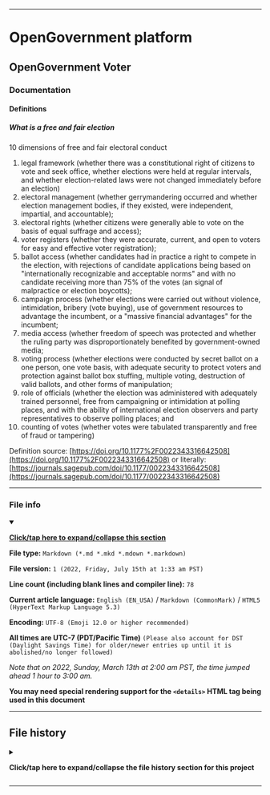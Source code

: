 
***

# OpenGovernment platform

## OpenGovernment Voter

### Documentation

#### Definitions

##### What is a free and fair election

10 dimensions of free and fair electoral conduct

1. legal framework (whether there was a constitutional right of citizens to vote and seek office, whether elections were held at regular intervals, and whether election-related laws were not changed immediately before an election)
2. electoral management (whether gerrymandering occurred and whether election management bodies, if they existed, were independent, impartial, and accountable);
3. electoral rights (whether citizens were generally able to vote on the basis of equal suffrage and access);
4. voter registers (whether they were accurate, current, and open to voters for easy and effective voter registration);
5. ballot access (whether candidates had in practice a right to compete in the election, with rejections of candidate applications being based on "internationally recognizable and acceptable norms" and with no candidate receiving more than 75% of the votes (an signal of malpractice or election boycotts);
6. campaign process (whether elections were carried out without violence, intimidation, bribery (vote buying), use of government resources to advantage the incumbent, or a "massive financial advantages" for the incumbent;
7. media access (whether freedom of speech was protected and whether the ruling party was disproportionately benefited by government-owned media;
8. voting process (whether elections were conducted by secret ballot on a one person, one vote basis, with adequate security to protect voters and protection against ballot box stuffing, multiple voting, destruction of valid ballots, and other forms of manipulation;
9. role of officials (whether the election was administered with adequately trained personnel, free from campaigning or intimidation at polling places, and with the ability of international election observers and party representatives to observe polling places; and
10. counting of votes (whether votes were tabulated transparently and free of fraud or tampering)

Definition source: [https://doi.org/10.1177%2F0022343316642508](https://doi.org/10.1177%2F0022343316642508) or literally: [https://journals.sagepub.com/doi/10.1177/0022343316642508](https://journals.sagepub.com/doi/10.1177/0022343316642508)

***

### File info

<details open><summary><p lang="en"><b><u>Click/tap here to expand/collapse this section</u></b></p></summary>

**File type:** `Markdown (*.md *.mkd *.mdown *.markdown)`

**File version:** `1 (2022, Friday, July 15th at 1:33 am PST)`

**Line count (including blank lines and compiler line):** `78`

**Current article language:** `English (EN_USA)` / `Markdown (CommonMark)` / `HTML5 (HyperText Markup Language 5.3)`

**Encoding:** `UTF-8 (Emoji 12.0 or higher recommended)`

**All times are UTC-7 (PDT/Pacific Time)** `(Please also account for DST (Daylight Savings Time) for older/newer entries up until it is abolished/no longer followed)`

_Note that on 2022, Sunday, March 13th at 2:00 am PST, the time jumped ahead 1 hour to 3:00 am._

**You may need special rendering support for the `<details>` HTML tag being used in this document**

</details>

***

## File history

<details><summary><p lang="en"><b>Click/tap here to expand/collapse the file history section for this project</b></p></summary>

<details><summary><p lang="en"><b>Version 1 (2022, Friday, July 15th at 1:33 am PST)</b></p></summary>

**This version was made by:** [`@seanpm2001`](https://github.com/seanpm2001/)

> Changes:

- [x] Started the file
- [x] Added the title section
- [x] Added the `definition` section
- [x] Added the `source` microsection
- [x] Added the `file info` section
- [x] Added the `file history` section
- [ ] No other changes in version 1

</details>

</details>

***

